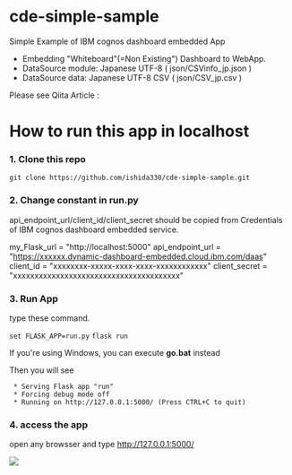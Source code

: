 # cde-simple-sample
Simple Example of IBM cognos dashboard embedded App

- Embedding "Whiteboard"(=Non Existing") Dashboard to WebApp.
- DataSource module: Japanese UTF-8 ( json/CSVinfo_jp.json )
- DataSource data: Japanese UTF-8 CSV ( json/CSV_jp.csv )

Please see Qiita Article :


# How to run this app in localhost
### 1. Clone this repo
`git clone https://github.com/ishida330/cde-simple-sample.git`

### 2. Change constant in run.py
api_endpoint_url/client_id/client_secret should be copied from Credentials of IBM cognos dashboard embedded service.

my_Flask_url = "http://localhost:5000"
api_endpoint_url = "https://xxxxxx.dynamic-dashboard-embedded.cloud.ibm.com/daas"
client_id = "xxxxxxxx-xxxxx-xxxx-xxxx-xxxxxxxxxxxx"
client_secret = "xxxxxxxxxxxxxxxxxxxxxxxxxxxxxxxxxxxxxxx"

### 3. Run App
type these command.

`set FLASK_APP=run.py`
`flask run`

If you're using Windows, you can execute **go.bat** instead

Then you will see
```
 * Serving Flask app "run"
 * Forcing debug mode off
 * Running on http://127.0.0.1:5000/ (Press CTRL+C to quit)
``` 
 ### 4. access the app 
 open any browsser and type http://127.0.0.1:5000/
 
![](https://qiita-image-store.s3.amazonaws.com/0/108535/9ca061c0-50d8-0798-4cc4-d182a3fec685.gif) 
